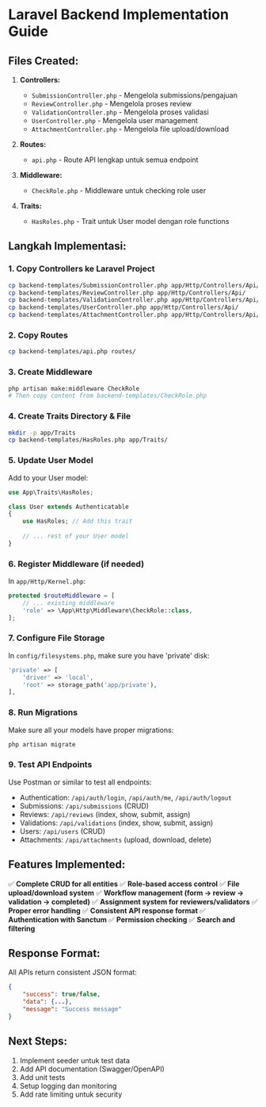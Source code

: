 # Laravel Backend Implementation Guide

## Files Created:
1. **Controllers:**
   - `SubmissionController.php` - Mengelola submissions/pengajuan
   - `ReviewController.php` - Mengelola proses review
   - `ValidationController.php` - Mengelola proses validasi
   - `UserController.php` - Mengelola user management
   - `AttachmentController.php` - Mengelola file upload/download

2. **Routes:**
   - `api.php` - Route API lengkap untuk semua endpoint

3. **Middleware:**
   - `CheckRole.php` - Middleware untuk checking role user

4. **Traits:**
   - `HasRoles.php` - Trait untuk User model dengan role functions

## Langkah Implementasi:

### 1. Copy Controllers ke Laravel Project
```bash
cp backend-templates/SubmissionController.php app/Http/Controllers/Api/
cp backend-templates/ReviewController.php app/Http/Controllers/Api/
cp backend-templates/ValidationController.php app/Http/Controllers/Api/
cp backend-templates/UserController.php app/Http/Controllers/Api/
cp backend-templates/AttachmentController.php app/Http/Controllers/Api/
```

### 2. Copy Routes
```bash
cp backend-templates/api.php routes/
```

### 3. Create Middleware
```bash
php artisan make:middleware CheckRole
# Then copy content from backend-templates/CheckRole.php
```

### 4. Create Traits Directory & File
```bash
mkdir -p app/Traits
cp backend-templates/HasRoles.php app/Traits/
```

### 5. Update User Model
Add to your User model:
```php
use App\Traits\HasRoles;

class User extends Authenticatable
{
    use HasRoles; // Add this trait
    
    // ... rest of your User model
}
```

### 6. Register Middleware (if needed)
In `app/Http/Kernel.php`:
```php
protected $routeMiddleware = [
    // ... existing middleware
    'role' => \App\Http\Middleware\CheckRole::class,
];
```

### 7. Configure File Storage
In `config/filesystems.php`, make sure you have 'private' disk:
```php
'private' => [
    'driver' => 'local',
    'root' => storage_path('app/private'),
],
```

### 8. Run Migrations
Make sure all your models have proper migrations:
```bash
php artisan migrate
```

### 9. Test API Endpoints
Use Postman or similar to test all endpoints:
- Authentication: `/api/auth/login`, `/api/auth/me`, `/api/auth/logout`
- Submissions: `/api/submissions` (CRUD)
- Reviews: `/api/reviews` (index, show, submit, assign)
- Validations: `/api/validations` (index, show, submit, assign)
- Users: `/api/users` (CRUD)
- Attachments: `/api/attachments` (upload, download, delete)

## Features Implemented:

✅ **Complete CRUD for all entities**
✅ **Role-based access control**
✅ **File upload/download system**
✅ **Workflow management (form → review → validation → completed)**
✅ **Assignment system for reviewers/validators**
✅ **Proper error handling**
✅ **Consistent API response format**
✅ **Authentication with Sanctum**
✅ **Permission checking**
✅ **Search and filtering**

## Response Format:
All APIs return consistent JSON format:
```json
{
    "success": true/false,
    "data": {...},
    "message": "Success message"
}
```

## Next Steps:
1. Implement seeder untuk test data
2. Add API documentation (Swagger/OpenAPI)
3. Add unit tests
4. Setup logging dan monitoring
5. Add rate limiting untuk security
